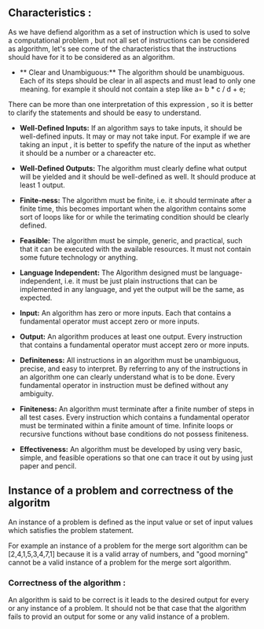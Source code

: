 ## Characteristics :

As we have defiend algorithm as a set of instruction which is used to solve a computational problem , but not all set of instructions can be considered as algorithm, let's see come of the characteristics that the instructions should have for it to be considered as an algorithm.

- ** Clear and Unambiguous:** The algorithm should be unambiguous. Each of its steps should be clear in all aspects and must lead to only one meaning.
  for example it should not contain a step like
  a= b \* c / d + e;

There can be more than one interpretation of this expression , so it is better to clarify the statements and should be easy to understand.

- **Well-Defined Inputs:** If an algorithm says to take inputs, it should be well-defined inputs. It may or may not take input.
  For example if we are taking an input , it is better to spefify the nature of the input as whether it should be a number or a chareacter etc.

- **Well-Defined Outputs:** The algorithm must clearly define what output will be yielded and it should be well-defined as well. It should produce at least 1 output.

- **Finite-ness:** The algorithm must be finite, i.e. it should terminate after a finite time, this becomes important when the algorithm contains some sort of loops like for or while the terimating condition should be clearly defined.

- **Feasible:** The algorithm must be simple, generic, and practical, such that it can be executed with the available resources. It must not contain some future technology or anything.

- **Language Independent:** The Algorithm designed must be language-independent, i.e. it must be just plain instructions that can be implemented in any language, and yet the output will be the same, as expected.

- **Input:** An algorithm has zero or more inputs. Each that contains a fundamental operator must accept zero or more inputs.

- **Output:** An algorithm produces at least one output. Every instruction that contains a fundamental operator must accept zero or more inputs.

- **Definiteness:** All instructions in an algorithm must be unambiguous, precise, and easy to interpret. By referring to any of the instructions in an algorithm one can clearly understand what is to be done. Every fundamental operator in instruction must be defined without any ambiguity.

- **Finiteness:** An algorithm must terminate after a finite number of steps in all test cases. Every instruction which contains a fundamental operator must be terminated within a finite amount of time. Infinite loops or recursive functions without base conditions do not possess finiteness.

- **Effectiveness:** An algorithm must be developed by using very basic, simple, and feasible operations so that one can trace it out by using just paper and pencil.

## Instance of a problem and correctness of the algoritm

An instance of a problem is defined as the input value or set of input values which satisfies the problem statement.

For example an instance of a problem for the merge sort algorithm can be [2,4,1,5,3,4,7,1] because it is a valid array of numbers, and "good morning" cannot be a valid instance of a problem for the merge sort algorithm.

### Correctness of the algorithm :

An algorithm is said to be correct is it leads to the desired output for every or any instance of a problem. It should not be that case that the algorithm fails to provid an output for some or any valid instance of a problem.
